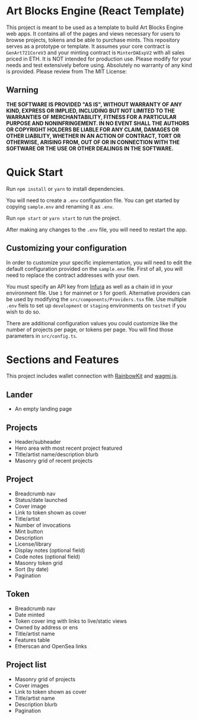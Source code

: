 # Art Blocks Engine (React Template)

This project is meant to be used as a template to build Art Blocks Engine web apps. It contains all of the pages and views necessary for users to browse projects, tokens and be able to purchase mints. This repository serves as a prototype or template. It assumes your core contract is `GenArt721CoreV3` and your minting contract is `MinterDAExpV2` with all sales priced in ETH. It is NOT intended for production use. Please modify for your needs and test extensively before using. Absolutely no warranty of any kind is provided. Please review from The MIT License:

## Warning

**THE SOFTWARE IS PROVIDED "AS IS", WITHOUT WARRANTY OF ANY KIND, EXPRESS OR
IMPLIED, INCLUDING BUT NOT LIMITED TO THE WARRANTIES OF MERCHANTABILITY,
FITNESS FOR A PARTICULAR PURPOSE AND NONINFRINGEMENT. IN NO EVENT SHALL THE
AUTHORS OR COPYRIGHT HOLDERS BE LIABLE FOR ANY CLAIM, DAMAGES OR OTHER
LIABILITY, WHETHER IN AN ACTION OF CONTRACT, TORT OR OTHERWISE, ARISING FROM,
OUT OF OR IN CONNECTION WITH THE SOFTWARE OR THE USE OR OTHER DEALINGS IN THE
SOFTWARE.**

# Quick Start

Run `npm install` or `yarn` to install dependencies.

You will need to create a `.env` configuration file. You can get started by copying `sample.env` and renaming it as `.env`.

Run `npm start` or `yarn start` to run the project.

After making any changes to the `.env` file, you will need to restart the app.

## Customizing your configuration

In order to customize your specific implementation, you will need to edit the default configuration provided on the `sample.env` file. First of all, you will need to replace the contract addresses with your own.

You must specify an API key from [Infura](https://www.infura.io/) as well as a chain id in your environment file. Use `1` for mainnet or `5` for goerli. Alternative providers can be used by modifying the `src/components/Providers.tsx` file. Use multiple `.env` fiels to set up `development` or `staging` environments on `testnet` if you wish to do so.

There are additional configuration values you could customize like the number of projects per page, or tokens per page. You will find those parameters in `src/config.ts`.

# Sections and Features

This project includes wallet connection with [RainbowKit](https://www.rainbowkit.com/) and [wagmi.js](https://wagmi.sh/).

## Lander
- An empty landing page

## Projects
- Header/subheader
- Hero area with most recent project featured
- Title/artist name/description blurb
- Masonry grid of recent projects

## Project 
- Breadcrumb nav
- Status/date launched
- Cover image
- Link to token shown as cover
- Title/artist
- Number of invocations
- Mint button
- Description
- License/library
- Display notes (optional field)
- Code notes (optional field)
- Masonry token grid
- Sort (by date)
- Pagination

## Token
- Breadcrumb nav
- Date minted
- Token cover img with links to live/static views
- Owned by address or ens
- Title/artist name
- Features table
- Etherscan and OpenSea links

## Project list
- Masonry grid of projects
- Cover images
- Link to token shown as cover
- Title/artist name
- Description blurb
- Pagination